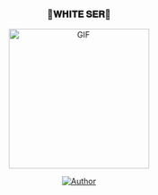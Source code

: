 <h3 align="center">💖𝐖𝐇𝐈𝐓𝐄 𝐒𝐄𝐑💖</h3>

<div align="center">

 </a>
</p>
<div align="center">
  <p align="center">
<img src="https://i.imgur.com/kF5SpFM.jpeg"?cid=790b7611a48d56eec88e20cfedb2c8be6e08c0fde3f8fe72&rid=giphy.gif&ct=g.gif" alt="GIF" width="250" height="250"/>
</p>
  <p align="center">
<a href="https://github.com/Whitesrwhite"><img title="Author" src="https://img.shields.io/badge/Author-White-cyberchekuthan/Amalser_v2?color=blue&style=for-the-badge&logo=whatsapp"></a>
</p>
</div>
